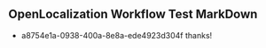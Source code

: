 ## OpenLocalization Workflow Test MarkDown
* a8754e1a-0938-400a-8e8a-ede4923d304f 
thanks!<!--HONumber=Mar16_HO3-->
